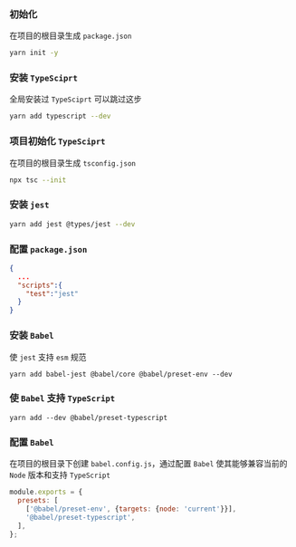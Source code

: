 ### 初始化
在项目的根目录生成 `package.json`

```bash
yarn init -y
```

### 安装 `TypeSciprt`
全局安装过 `TypeSciprt` 可以跳过这步

```bash
yarn add typescript --dev
```

### 项目初始化 `TypeSciprt`
在项目的根目录生成 `tsconfig.json`

```bash
npx tsc --init
```

### 安装 `jest`

```bash
yarn add jest @types/jest --dev

```

### 配置 `package.json`

```json
{
  ...
  "scripts":{
    "test":"jest"
  }
}
```

### 安装 `Babel`
使 `jest` 支持 `esm` 规范

```
yarn add babel-jest @babel/core @babel/preset-env --dev
```

### 使 `Babel` 支持 `TypeScript`
```
yarn add --dev @babel/preset-typescript
```

### 配置 `Babel`
在项目的根目录下创建 `babel.config.js`，通过配置 `Babel` 使其能够兼容当前的 `Node` 版本和支持 `TypeScript`
```js
module.exports = {
  presets: [
    ['@babel/preset-env', {targets: {node: 'current'}}],
    '@babel/preset-typescript',
  ],
};
```